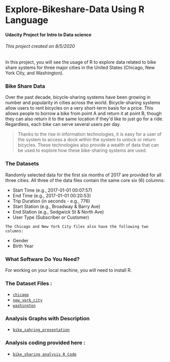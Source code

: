 # Explore-Bikeshare-Data Using R Language
#### Udacity Project for Intro to Data science
###### This project created on 8/5/2020
In this project, you will see the usage of R to explore data related to bike share systems for three major cities in the United States (Chicago, New York City, and Washington).

### Bike Share Data
Over the past decade, bicycle-sharing systems have been growing in number and popularity in cities across the world. Bicycle-sharing systems allow users to rent bicycles on a very short-term basis for a price. This allows people to borrow a bike from point A and return it at point B, though they can also return it to the same location if they'd like to just go for a ride. Regardless, each bike can serve several users per day.

>
> Thanks to the rise in information technologies, it is easy for a user of the system to access a dock within the system to unlock or return bicycles. These technologies also provide a wealth of data that can be used to explore how these bike-sharing systems are used.
>

### The Datasets
Randomly selected data for the first six months of 2017 are provided for all three cities. All three of the data files contain the same core six (6) columns:

* Start Time (e.g., 2017-01-01 00:07:57)
* End Time (e.g., 2017-01-01 00:20:53)
* Trip Duration (in seconds - e.g., 776)
* Start Station (e.g., Broadway & Barry Ave)
* End Station (e.g., Sedgwick St & North Ave)
* User Type (Subscriber or Customer)
>
` The Chicago and New York City files also have the following two columns: `
* Gender
* Birth Year

 ### What Software Do You Need?
 For working on your local machine, you will need to install R.

### The Dataset Files :
* [`chicago`](https://github.com/hagar912/Explore-Bikeshare-Data---R/blob/master/dataset.zip)
* [`new_york_city`](https://github.com/hagar912/Explore-Bikeshare-Data---R/blob/master/dataset.zip)
* [`washington`](https://github.com/hagar912/Explore-Bikeshare-Data---R/blob/master/dataset.zip)

### Analysis Graphs with Description
* [`bike_sahring_presentation`](https://github.com/hagar912/Explore-Bikeshare-Data---R/blob/master/bike_sahring_presentation.pdf)


### Analysis coding provided here :
* [`bike_sharing analysis R Code`](https://github.com/hagar912/Explore-Bikeshare-Data---R/blob/master/bike_sharing.R)





 
